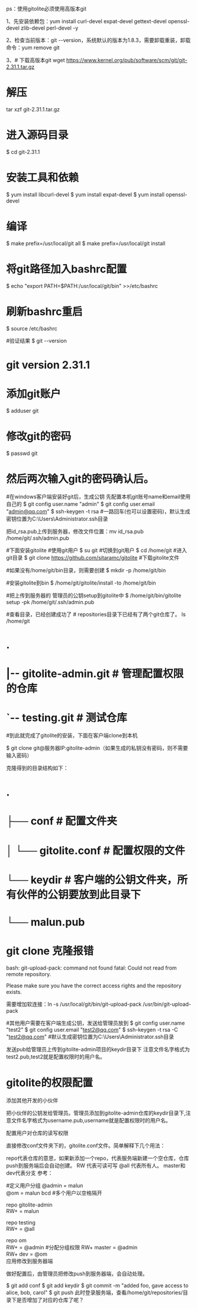 ps：使用gitolite必须使用高版本git

1、先安装依赖包：yum install curl-devel expat-devel gettext-devel openssl-devel zlib-devel perl-devel -y

2、检查当前版本：git --version，系统默认的版本为1.8.3，需要卸载重装，卸载命令：yum remove git

3、# 下载高版本git
wget https://www.kernel.org/pub/software/scm/git/git-2.31.1.tar.gz
 
# 解压
tar xzf git-2.31.1.tar.gz

# 进入源码目录
$ cd git-2.31.1
 
# 安装工具和依赖
$ yum install libcurl-devel
$ yum install expat-devel
$ yum install openssl-devel
 
# 编译
$ make prefix=/usr/local/git all
$ make prefix=/usr/local/git install
 
# 将git路径加入bashrc配置
$ echo "export PATH=$PATH:/usr/local/git/bin" >>/etc/bashrc
 
# 刷新bashrc重启
$ source /etc/bashrc

#验证结果
$ git --version
# git version 2.31.1

# 添加git账户
$ adduser git

# 修改git的密码
$ passwd git
# 然后两次输入git的密码确认后。


#在windows客户端安装好git后，生成公钥
先配置本机git账号name和email使用自己的
$ git config user.name "admin"
$ git config user.email "admin@qq.com"
$ ssh-keygen -t rsa  #一路回车(也可以设置密码)，默认生成密钥位置为C:\Users\Administrator\.ssh目录

把id_rsa.pub上传到服务器，修改文件位置：mv id_rsa.pub /home/git/.ssh/admin.pub


#下面安装gitolite
#使用git用户
$ su git  #切换到git用户
$ cd /home/git  #进入git目录
$ git clone https://github.com/sitaramc/gitolite  #下载gitolite文件

#如果没有/home/git/bin目录，则需要创建
$ mkdir -p /home/git/bin

#安装gitolite到bin
$ /home/git/gitolite/install -to /home/git/bin

#把上传到服务器的 管理员的公钥setup到gitolite中
$ /home/git/bin/gitolite setup -pk /home/git/.ssh/admin.pub

#查看目录，已经创建成功了 # repositories目录下已经有了两个git仓库了。
ls /home/git
# .
# |-- gitolite-admin.git    # 管理配置权限的仓库
# `-- testing.git           # 测试仓库


#到此就完成了gitolite的安装，下面在客户端clone到本机

$ git clone git@服务器IP:gitolite-admin（如果生成的私钥没有密码，则不需要输入密码）

克隆得到的目录结构如下：
# .
# ├── conf                # 配置文件夹
# │   └── gitolite.conf   # 配置权限的文件
# └── keydir              # 客户端的公钥文件夹，所有伙伴的公钥要放到此目录下
#     └── malun.pub

# git clone 克隆报错
bash: git-upload-pack: command not found
fatal: Could not read from remote repository.

Please make sure you have the correct access rights
and the repository exists.

需要增加软连接：ln -s /usr/local/git/bin/git-upload-pack /usr/bin/git-upload-pack


#其他用户需要在客户端生成公钥，发送给管理员放到
$ git config user.name "test2"
$ git config user.email "test2@qq.com"
$ ssh-keygen -t rsa -C "test2@qq.com"  #默认生成密钥位置为C:\Users\Administrator\.ssh目录

发送pub给管理员上传到gitolite-admin项目的keydir目录下
注意文件名字格式为test2.pub,test2就是配置权限时的用户名。


# gitolite的权限配置
添加其他开发的小伙伴

把小伙伴的公钥发给管理员。管理员添加到gitolite-admin仓库的keydir目录下,注意文件名字格式为username.pub,username就是配置权限时的用户名。

配置用户对仓库的读写权限

直接修改conf文件夹下的，gitolite.conf文件。简单解释下几个用法：

repo代表仓库的意思，如果新添加一个repo，代表服务端新建一个空仓库，仓库push到服务端后会自动创建。
RW 代表可读可写
@all 代表所有人。
master和 dev代表分支
参考：

#定义用户分组
@admin = malun  
@om = malun bcd   #多个用户以空格隔开
  
repo gitolite-admin  
    RW+     =   malun 
  
repo testing  
    RW+     =   @all  
  
repo om  
    RW+     =   @admin  #分配分组权限
    RW+ master = @admin  
    RW+ dev  =   @om  
应用修改到服务器端

做好配置后，由管理员把修改push到服务器端，会自动处理。

$ git add conf
$ git add keydir
$ git commit -m "added foo, gave access to alice, bob, carol"
$ git push
此时登录服务端，查看/home/git/repositories/目录下是否增加了对应的仓库了呢？
